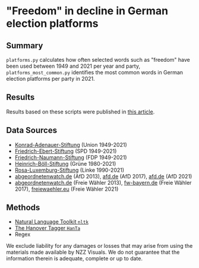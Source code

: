 # "Freedom" in decline in German election platforms

## Summary  
`platforms.py` calculates how often selected words such as "freedom" have been used between 1949 and 2021 per year and party, `platforms_most_common.py` identifies the most common words in German election platforms per party in 2021.

## Results  
Results based on these scripts were published in [this article](http://nzz.ch/ld.1644576).

## Data Sources
* [Konrad-Adenauer-Stiftung](https://www.kas.de/de/web/geschichte-der-cdu/wahlprogramme-und-slogans) (Union 1949-2021)
* [Friedrich-Ebert-Stiftung](https://www.fes.de/bibliothek/grundsatz-regierungs-und-wahlprogramme-der-spd-1949-heute) (SPD 1949-2021)
* [Friedrich-Naumann-Stiftung](https://www.freiheit.org/de/wahlprogramme-der-fdp-zu-den-bundestagswahlen) (FDP 1949-2021)
* [Heinrich-Böll-Stiftung](https://www.boell.de/de/navigation/archiv-4289.html) (Grüne 1980-2021)
* [Rosa-Luxemburg-Stiftung](https://www.rosalux.de/stiftung/historisches-zentrum/archiv/download) (Linke 1990-2021)
* [abgeordnetenwatch.de](https://www.abgeordnetenwatch.de/bundestag/wahl-2013/wahlprogramme) (AfD 2013), [afd.de](https://www.afd.de/wp-content/uploads/sites/111/2017/06/2017-06-01_AfD-Bundestagswahlprogramm_Onlinefassung.pdf) (AfD 2017), [afd.de](https://www.afd.de/wahlprogramm/) (AfD 2021)
* [abgeordnetenwatch.de](https://www.abgeordnetenwatch.de/bundestag/wahl-2013/wahlprogramme) (Freie Wähler 2013), [fw-bayern.de](https://www.fw-bayern.de/fileadmin/user_upload/Dokumente/07-25_Bundestagswahlprogramm.pdf) (Freie Wähler 2017), [freiewaehler.eu](https://www.freiewaehler.eu/dokumente/grundlagen/) (Freie Wähler 2021)
    
## Methods
* [Natural Language Toolkit `nltk`](https://www.nltk.org/)
* [The Hanover Tagger `HanTa`](https://github.com/wartaal/HanTa)
* Regex

We exclude liability for any damages or losses that may arise from using the materials made available by NZZ Visuals. We do not guarantee that the information therein is adequate, complete or up to date.

